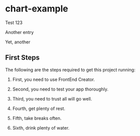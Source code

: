 # chart-example

Test 123

Another entry

Yet, another

## First Steps
The following are the steps required to get this project running:

1. First, you need to use FrontEnd Creator.

2. Second, you need to test your app thoroughly.

3. Third, you need to trust all will go well.

4. Fourth, get plenty of rest.

5. Fifth, take breaks often.

6. Sixth, drink plenty of water.
